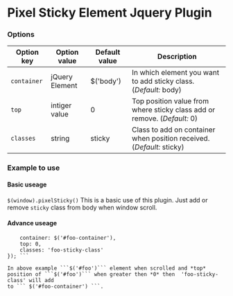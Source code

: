 # Pixel Sticky Element Jquery Plugin
### Options 
| Option key | Option value | Default value | Description |
|------------|--------------|---------------|-------------|
| ``` container ``` | jQuery Element | $('body') | In which element you want to add sticky class. (*Default:* body) |
| ``` top ```		| intiger value	 | 0		 | Top position value from where sticky class add or remove. (*Default:* 0) |
| ``` classes ```   | string		 |	sticky   | Class to add on container when position received. (*Default:* sticky) |
### Example to use

#### Basic useage
``` $(window).pixelSticky() ``` 
This is a basic use of this plugin. Just add or remove ``` sticky ``` class from body when window scroll.
#### Advance useage 
``` $('#foo').pixelSticky({
	container: $('#foo-container'),
	top: 0,
	classes: 'foo-sticky-class'
}); ```

In above example ```$('#foo')``` element when scrolled and *top* position of ```$('#foo')``` when greater then *0* then  'foo-sticky-class' will add
to ``` $('#foo-container') ```.
